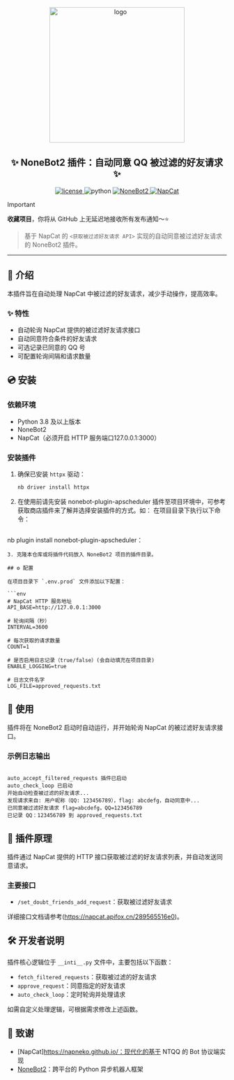 <div align="center">
  <a href="https://v2.nonebot.dev/store">
    <img src="https://raw.githubusercontent.com/fllesser/nonebot-plugin-template/refs/heads/resource/.docs/NoneBotPlugin.svg" width="310" alt="logo">
  </a>

  <h2>✨ NoneBot2 插件：自动同意 QQ 被过滤的好友请求 ✨</h2>

  <a href="./LICENSE">
    <img src="https://img.shields.io/github/license/yscdzxj/nonebot2_qq_napcat_process_filtering.svg" alt="license">
  </a>
  <img src="https://img.shields.io/badge/python-3.8|3.9|3.10|3.11-blue.svg" alt="python">
  <a href="https://github.com/nonebot/nonebot2">
    <img src="https://img.shields.io/badge/NoneBot2-v2.0.0-green.svg" alt="NoneBot2">
  </a>
  <a href="https://napneko.com/">
    <img src="https://img.shields.io/badge/NapCat-NTQQ-orange.svg" alt="NapCat">
  </a>
</div>

> [!IMPORTANT]
> **收藏项目**，你将从 GitHub 上无延迟地接收所有发布通知～⭐️

> 基于 NapCat 的 `<获取被过滤好友请求 API>` 实现的自动同意被过滤好友请求的 NoneBot2 插件。

---

## 📖 介绍

本插件旨在自动处理 NapCat 中被过滤的好友请求，减少手动操作，提高效率。

### ✨ 特性

* 自动轮询 NapCat 提供的被过滤好友请求接口
* 自动同意符合条件的好友请求
* 可选记录已同意的 QQ 号
* 可配置轮询间隔和请求数量

## 💿 安装

### 依赖环境

* Python 3.8 及以上版本
* NoneBot2
* NapCat（必须开启 HTTP 服务端口127.0.0.1:3000）

### 安装插件

1. 确保已安装 `httpx` 驱动：

   ```bash
   nb driver install httpx
   ```
2. 在使用前请先安装 nonebot-plugin-apscheduler 插件至项目环境中，可参考获取商店插件来了解并选择安装插件的方式。如：
在项目目录下执行以下命令：

   ```
nb plugin install nonebot-plugin-apscheduler：
   ```
3. 克隆本仓库或将插件代码放入 NoneBot2 项目的插件目录。

## ⚙️ 配置

在项目目录下 `.env.prod` 文件添加以下配置：

```env
# NapCat HTTP 服务地址
API_BASE=http://127.0.0.1:3000

# 轮询间隔（秒）
INTERVAL=3600

# 每次获取的请求数量
COUNT=1

# 是否启用日志记录（true/false）(会自动填充在项目目录)
ENABLE_LOGGING=true

# 日志文件名字
LOG_FILE=approved_requests.txt
```

## 🚀 使用

插件将在 NoneBot2 启动时自动运行，并开始轮询 NapCat 的被过滤好友请求接口。

### 示例日志输出

```

auto_accept_filtered_requests 插件已启动
auto_check_loop 已启动
开始自动检查被过滤的好友请求...
发现请求来自: 用户昵称（QQ: 123456789），flag: abcdefg，自动同意中...
已同意被过滤好友请求 flag=abcdefg，QQ=123456789
已记录 QQ：123456789 到 approved_requests.txt
```



## 🧩 插件原理

插件通过 NapCat 提供的 HTTP 接口获取被过滤的好友请求列表，并自动发送同意请求。

### 主要接口

* `/set_doubt_friends_add_request`：获取被过滤好友请求

详细接口文档请参考(https://napcat.apifox.cn/289565516e0)。

## 🛠️ 开发者说明

插件核心逻辑位于 `__inti__.py` 文件中，主要包括以下函数：

* `fetch_filtered_requests`：获取被过滤的好友请求
* `approve_request`：同意指定的好友请求
* `auto_check_loop`：定时轮询并处理请求

如需自定义处理逻辑，可根据需求修改上述函数。

## 🤝 致谢

* [NapCat]https://napneko.github.io/：现代化的基于 NTQQ 的 Bot 协议端实现
* [NoneBot2](https://github.com/nonebot/nonebot2)：跨平台的 Python 异步机器人框架